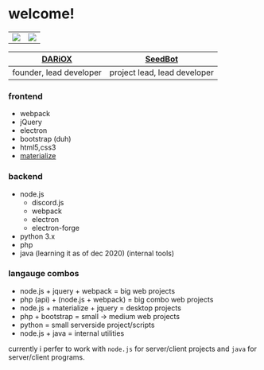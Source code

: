 # welcome!
<table>
	<tr>
		<td>
			<img src="https://github-readme-stats.vercel.app/api?username=jylescoad-ward&count_private=true&theme=dark" />
		</td>
		<td>
			<img src="https://github-readme-stats.vercel.app/api/top-langs/?username=jylescoad-ward&layout=compact&theme=dark" />
		</td>
	</tr>
</table>

| [DARiOX](https://dariox.club) | [SeedBot](https://seedbot.xyz) |
| - | - |
| founder, lead developer | project lead, lead developer |

### frontend
- webpack
- jQuery
- electron
- bootstrap (duh)
- html5,css3
- [materialize](https://materializecss.com/)

### backend
- node.js
  - discord.js
  - webpack
  - electron
  - electron-forge
- python 3.x
- php
- java (learning it as of dec 2020) (internal tools)

### langauge combos
- node.js + jquery + webpack = big web projects
- php (api) + (node.js + webpack) = big combo web projects
- node.js + materialize + jquery = desktop projects
- php + bootstrap = small -> medium web projects
- python = small serverside project/scripts
- node.js + java = internal utilities

currently i perfer to work with `node.js` for server/client projects and `java` for server/client programs.
